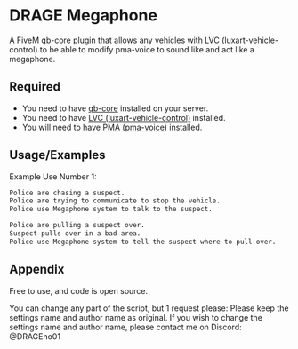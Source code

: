 
# DRAGE Megaphone
A FiveM qb-core plugin that allows any vehicles with LVC (luxart-vehicle-control) to be able to modify pma-voice to sound like and act like a megaphone.

## Required

- You need to have [qb-core](https://github.com/qbcore-framework/qb-core) installed on your server.
- You need to have [LVC (luxart-vehicle-control)](https://github.com/TrevorBarns/luxart-vehicle-control/releases) installed.
- You will need to have [PMA (pma-voice)](https://github.com/AvarianKnight/pma-voice) installed.



## Usage/Examples

Example Use Number 1:
```txt
Police are chasing a suspect.
Police are trying to communicate to stop the vehicle.
Police use Megaphone system to talk to the suspect.
```

```txt
Police are pulling a suspect over.
Suspect pulls over in a bad area.
Police use Megaphone system to tell the suspect where to pull over.
```


## Appendix

Free to use, and code is open source.

You can change any part of the script, but 1 request please: Please keep the settings name and author name as original.
If you wish to change the settings name and author name, please contact me on Discord: @DRAGEno01
